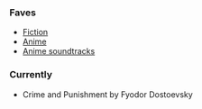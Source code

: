 ### Faves

- [Fiction](fiction.csv)
- [Anime](anime.csv) 
- [Anime soundtracks](anime-soundtracks.csv)

### Currently
  
- Crime and Punishment by Fyodor Dostoevsky
